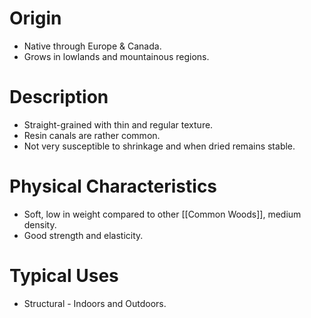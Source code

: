 # Origin 
 - Native through Europe & Canada.
 - Grows in lowlands and mountainous regions.

# Description 
 - Straight-grained with thin and regular texture.
 - Resin canals are rather common.
 - Not very susceptible to shrinkage and when dried remains stable.

# Physical Characteristics
 - Soft, low in weight compared to other [[Common Woods]], medium density.
 - Good strength and elasticity.

# Typical Uses
 - Structural - Indoors and Outdoors.